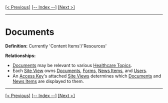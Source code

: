 [[< Previous]](divisions_of_family_practice.md) [[-- Index --]](entity_class_index.md) [[Next >]](domains_of_care.md)
___
# Documents

**Definition:** Currently 'Content Items'/'Resources'

**Relationships:**
  * [Documents](documents.md) may be relevant to various [Healthcare Topics](healthcare_topics.md).
  * Each [Site View](site_views.md) owns [Documents](documents.md), [Forms](forms.md), [News Items](news_items.md), and [Users](users.md).
  * An [Access Key](access_keys.md)'s attached [Site Views](site_views.md) determines which [Documents](documents.md) and [News Items](news_items.md) are displayed to them.

___
[[< Previous]](divisions_of_family_practice.md) [[-- Index --]](entity_class_index.md) [[Next >]](domains_of_care.md)
